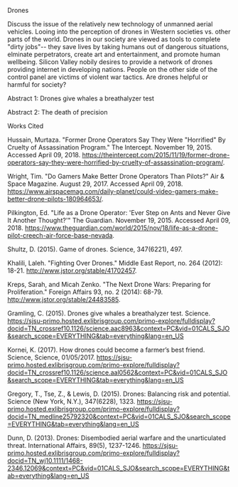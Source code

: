 Drones

Discuss the issue of the relatively new technology of unmanned aerial vehicles. Looing into the perception of drones in Western societies vs. other parts of the world. Drones in our society are viewed as tools to complete "dirty jobs"-- they save lives by taking humans out of dangerous situations, elminate perpetrators, create art and entertainment, and promote human wellbeing. Silicon Valley nobily desires to provide a network of drones providing internet in developing nations. People on the other side of the control panel are victims of violent war tactics. Are drones helpful or harmful for society? 



Abstract 1: Drones give whales a breathalyzer test

Abstract 2: The death of precision




Works Cited

Hussain, Murtaza. "Former Drone Operators Say They Were "Horrified" By Cruelty of Assassination Program." The Intercept. November 19, 2015. Accessed April 09, 2018. https://theintercept.com/2015/11/19/former-drone-operators-say-they-were-horrified-by-cruelty-of-assassination-program/.

Wright, Tim. "Do Gamers Make Better Drone Operators Than Pilots?" Air & Space Magazine. August 29, 2017. Accessed April 09, 2018. https://www.airspacemag.com/daily-planet/could-video-gamers-make-better-drone-pilots-180964653/.

Pilkington, Ed. "Life as a Drone Operator: 'Ever Step on Ants and Never Give It Another Thought?'" The Guardian. November 19, 2015. Accessed April 09, 2018. https://www.theguardian.com/world/2015/nov/18/life-as-a-drone-pilot-creech-air-force-base-nevada.

Shultz, D. (2015). Game of drones. Science, 347(6221), 497.

Khalili, Laleh. "Fighting Over Drones." Middle East Report, no. 264 (2012): 18-21. http://www.jstor.org/stable/41702457.

Kreps, Sarah, and Micah Zenko. "The Next Drone Wars: Preparing for Proliferation." Foreign Affairs 93, no. 2 (2014): 68-79. http://www.jstor.org/stable/24483585.

Gramling, C. (2015). Drones give whales a breathalyzer test. Science.
https://sjsu-primo.hosted.exlibrisgroup.com/primo-explore/fulldisplay?docid=TN_crossref10.1126/science.aac8963&context=PC&vid=01CALS_SJO&search_scope=EVERYTHING&tab=everything&lang=en_US

Kornei, K. (2017). How drones could become a farmer’s best friend. Science, Science, 01/05/2017.
https://sjsu-primo.hosted.exlibrisgroup.com/primo-explore/fulldisplay?docid=TN_crossref10.1126/science.aal0562&context=PC&vid=01CALS_SJO&search_scope=EVERYTHING&tab=everything&lang=en_US

Gregory, T., Tse, Z., & Lewis, D. (2015). Drones: Balancing risk and potential. Science (New York, N.Y.), 347(6228), 1323.
https://sjsu-primo.hosted.exlibrisgroup.com/primo-explore/fulldisplay?docid=TN_medline25792320&context=PC&vid=01CALS_SJO&search_scope=EVERYTHING&tab=everything&lang=en_US

Dunn, D. (2013). Drones: Disembodied aerial warfare and the unarticulated threat. International Affairs, 89(5), 1237-1246.
https://sjsu-primo.hosted.exlibrisgroup.com/primo-explore/fulldisplay?docid=TN_wj10.1111/1468-2346.12069&context=PC&vid=01CALS_SJO&search_scope=EVERYTHING&tab=everything&lang=en_US
